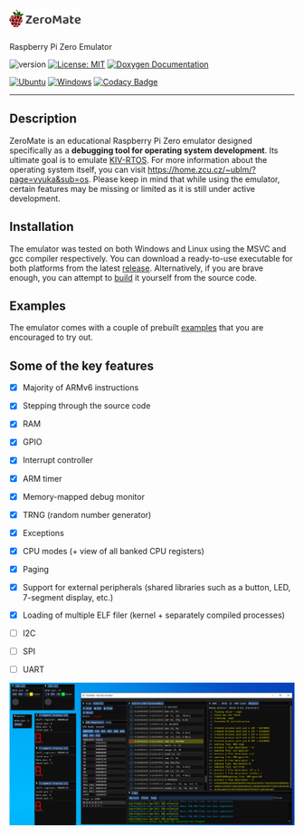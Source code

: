 #  <img src="misc/logos/title.svg" width="25%">

Raspberry Pi Zero Emulator

![version](https://img.shields.io/badge/version-1.0.1-green)
[![License: MIT](https://img.shields.io/badge/License-MIT-green.svg)](LICENSE)
[![Doxygen Documentation](https://img.shields.io/badge/docs-doxygen-green.svg)](https://silhavyj.github.io/ZeroMate/)

[![Ubuntu](https://github.com/silhavyj/ZeroMate/actions/workflows/ubuntu.yml/badge.svg)](https://github.com/silhavyj/ZeroMate/actions/workflows/ubuntu.yml)
[![Windows](https://github.com/silhavyj/ZeroMate/actions/workflows/windows.yml/badge.svg)](https://github.com/silhavyj/ZeroMate/actions/workflows/windows.yml)
[![Codacy Badge](https://app.codacy.com/project/badge/Grade/ecdf90cb11424b19a184ad5a34c7c820)](https://www.codacy.com/gh/silhavyj/ZeroMate/dashboard?utm_source=github.com&amp;utm_medium=referral&amp;utm_content=silhavyj/ZeroMate&amp;utm_campaign=Badge_Grade)

---

## Description

ZeroMate is an educational Raspberry Pi Zero emulator designed specifically as a **debugging tool for operating system development**. Its ultimate goal is to emulate [KIV-RTOS](https://github.com/MartinUbl/KIV-RTOS). For more information about the operating system itself, you can visit https://home.zcu.cz/~ublm/?page=vyuka&sub=os. Please keep in mind that while using the emulator, certain features may be missing or limited as it is still under active development.

## Installation

The emulator was tested on both Windows and Linux using the MSVC and gcc compiler respectively. You can download a ready-to-use executable for both platforms from the latest [release](https://github.com/silhavyj/ZeroMate/releases). Alternatively, if you are brave enough, you can attempt to [build](docs/build.md) it yourself from the source code.

## Examples 

The emulator comes with a couple of prebuilt [examples](examples/README.md) that you are encouraged to try out.

## Some of the key features

- [x] Majority of ARMv6 instructions
- [x] Stepping through the source code
- [x] RAM
- [x] GPIO
- [x] Interrupt controller
- [x] ARM timer
- [x] Memory-mapped debug monitor
- [x] TRNG (random number generator)
- [x] Exceptions
- [x] CPU modes (+ view of all banked CPU registers)
- [x] Paging
- [x] Support for external peripherals (shared libraries such as a button, LED, 7-segment display, etc.)
- [x] Loading of multiple ELF filer (kernel + separately compiled processes)
- [ ] I2C
- [ ] SPI
- [ ] UART 


<img src="misc/screenshots/screenshot-01.png">

